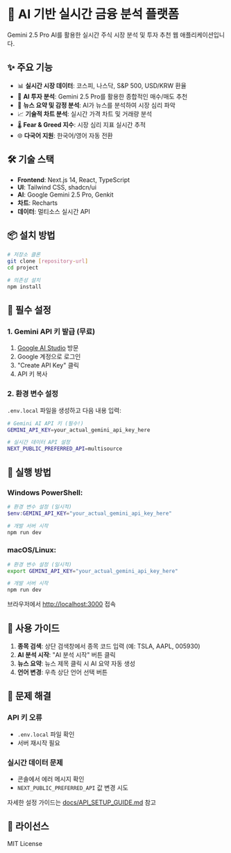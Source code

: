 # 🚀 AI 기반 실시간 금융 분석 플랫폼

Gemini 2.5 Pro AI를 활용한 실시간 주식 시장 분석 및 투자 추천 웹 애플리케이션입니다.

## ✨ 주요 기능

- 📊 **실시간 시장 데이터**: 코스피, 나스닥, S&P 500, USD/KRW 환율
- 🤖 **AI 투자 분석**: Gemini 2.5 Pro를 활용한 종합적인 매수/매도 추천
- 📰 **뉴스 요약 및 감정 분석**: AI가 뉴스를 분석하여 시장 심리 파악
- 📈 **기술적 차트 분석**: 실시간 가격 차트 및 거래량 분석
- 🌡️ **Fear & Greed 지수**: 시장 심리 지표 실시간 추적
- 🌐 **다국어 지원**: 한국어/영어 자동 전환

## 🛠️ 기술 스택

- **Frontend**: Next.js 14, React, TypeScript
- **UI**: Tailwind CSS, shadcn/ui
- **AI**: Google Gemini 2.5 Pro, Genkit
- **차트**: Recharts
- **데이터**: 멀티소스 실시간 API

## 📦 설치 방법

```bash
# 저장소 클론
git clone [repository-url]
cd project

# 의존성 설치
npm install
```

## 🔑 필수 설정

### 1. Gemini API 키 발급 (무료)

1. [Google AI Studio](https://makersuite.google.com/app/apikey) 방문
2. Google 계정으로 로그인
3. "Create API Key" 클릭
4. API 키 복사

### 2. 환경 변수 설정

`.env.local` 파일을 생성하고 다음 내용 입력:

```bash
# Gemini AI API 키 (필수!)
GEMINI_API_KEY=your_actual_gemini_api_key_here

# 실시간 데이터 API 설정
NEXT_PUBLIC_PREFERRED_API=multisource
```

## 🚀 실행 방법

### Windows PowerShell:
```powershell
# 환경 변수 설정 (일시적)
$env:GEMINI_API_KEY="your_actual_gemini_api_key_here"

# 개발 서버 시작
npm run dev
```

### macOS/Linux:
```bash
# 환경 변수 설정 (일시적)
export GEMINI_API_KEY="your_actual_gemini_api_key_here"

# 개발 서버 시작
npm run dev
```

브라우저에서 [http://localhost:3000](http://localhost:3000) 접속

## 📖 사용 가이드

1. **종목 검색**: 상단 검색창에서 종목 코드 입력 (예: TSLA, AAPL, 005930)
2. **AI 분석 시작**: "AI 분석 시작" 버튼 클릭
3. **뉴스 요약**: 뉴스 제목 클릭 시 AI 요약 자동 생성
4. **언어 변경**: 우측 상단 언어 선택 버튼

## 🔧 문제 해결

### API 키 오류
- `.env.local` 파일 확인
- 서버 재시작 필요

### 실시간 데이터 문제
- 콘솔에서 에러 메시지 확인
- `NEXT_PUBLIC_PREFERRED_API` 값 변경 시도

자세한 설정 가이드는 [docs/API_SETUP_GUIDE.md](docs/API_SETUP_GUIDE.md) 참고

## 📝 라이선스

MIT License

